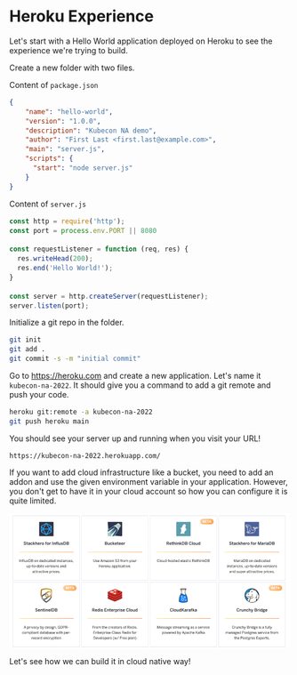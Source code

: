 # Heroku Experience

Let's start with a Hello World application deployed on Heroku to see the
experience we're trying to build.

Create a new folder with two files.

Content of `package.json`
```json
{
    "name": "hello-world",
    "version": "1.0.0",
    "description": "Kubecon NA demo",
    "author": "First Last <first.last@example.com>",
    "main": "server.js",
    "scripts": {
      "start": "node server.js"
    }
}
```

Content of `server.js`
```javascript
const http = require('http');
const port = process.env.PORT || 8080

const requestListener = function (req, res) {
  res.writeHead(200);
  res.end('Hello World!');
}

const server = http.createServer(requestListener);
server.listen(port);
```

Initialize a git repo in the folder.
```bash
git init
git add .
git commit -s -m "initial commit"
```

Go to https://heroku.com and create a new application. Let's name it
`kubecon-na-2022`. It should give you a command to add a git remote and push
your code.
```bash
heroku git:remote -a kubecon-na-2022
git push heroku main
```

You should see your server up and running when you visit your URL!
```
https://kubecon-na-2022.herokuapp.com/
```

If you want to add cloud infrastructure like a bucket, you need to add an addon
and use the given environment variable in your application. However, you don't
get to have it in your cloud account so how you can configure it is quite limited.

![Heroku addons](assets/heroku-addons.png)

Let's see how we can build it in cloud native way!
